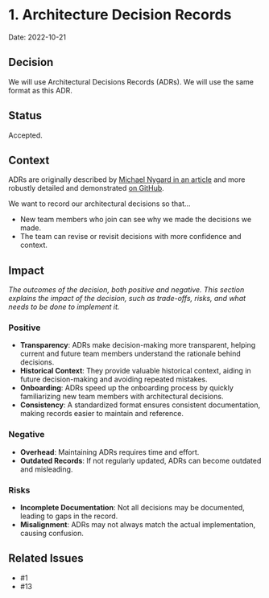 # 1. Architecture Decision Records

Date: 2022-10-21

## Decision

We will use Architectural Decisions Records (ADRs).  We will use the same format as this ADR.

## Status

Accepted.

## Context

ADRs are originally described by [Michael Nygard in an article](https://cognitect.com/blog/2011/11/15/documenting-architecture-decisions) and more robustly detailed and demonstrated [on GitHub](https://adr.github.io).

We want to record our architectural decisions so that...

- New team members who join can see why we made the decisions we made.
- The team can revise or revisit decisions with more confidence and context.

## Impact

_The outcomes of the decision, both positive and negative. This section explains the impact of the decision, such as trade-offs, risks, and what needs to be done to implement it._

### Positive

- **Transparency**: ADRs make decision-making more transparent, helping current and future team members understand the rationale behind decisions.
- **Historical Context**: They provide valuable historical context, aiding in future decision-making and avoiding repeated mistakes.
- **Onboarding**: ADRs speed up the onboarding process by quickly familiarizing new team members with architectural decisions.
- **Consistency**: A standardized format ensures consistent documentation, making records easier to maintain and reference.

### Negative

- **Overhead**: Maintaining ADRs requires time and effort.
- **Outdated Records**: If not regularly updated, ADRs can become outdated and misleading.

### Risks

- **Incomplete Documentation**: Not all decisions may be documented, leading to gaps in the record.
- **Misalignment**: ADRs may not always match the actual implementation, causing confusion.

## Related Issues

- #1
- #13
